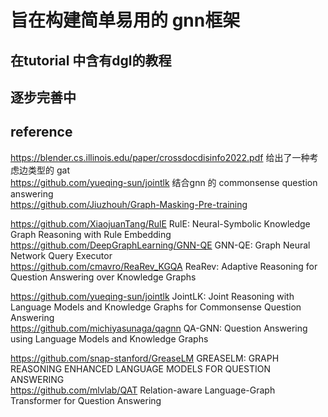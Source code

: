 # 旨在构建简单易用的 gnn框架

## 在tutorial 中含有dgl的教程

## 逐步完善中


## reference
https://blender.cs.illinois.edu/paper/crossdocdisinfo2022.pdf 给出了一种考虑边类型的 gat   
https://github.com/yueqing-sun/jointlk 结合gnn 的 commonsense question answering   
https://github.com/Jiuzhouh/Graph-Masking-Pre-training 

https://github.com/XiaojuanTang/RulE    RulE: Neural-Symbolic Knowledge Graph Reasoning with Rule Embedding   
https://github.com/DeepGraphLearning/GNN-QE    GNN-QE: Graph Neural Network Query Executor   
https://github.com/cmavro/ReaRev_KGQA ReaRev: Adaptive Reasoning for Question Answering over Knowledge
Graphs   

https://github.com/yueqing-sun/jointlk JointLK: Joint Reasoning with Language Models and Knowledge Graphs for Commonsense Question Answering   
https://github.com/michiyasunaga/qagnn  QA-GNN: Question Answering using Language Models and Knowledge Graphs

https://github.com/snap-stanford/GreaseLM GREASELM: GRAPH REASONING ENHANCED LANGUAGE MODELS FOR QUESTION ANSWERING   
https://github.com/mlvlab/QAT   Relation-aware Language-Graph Transformer for Question Answering


